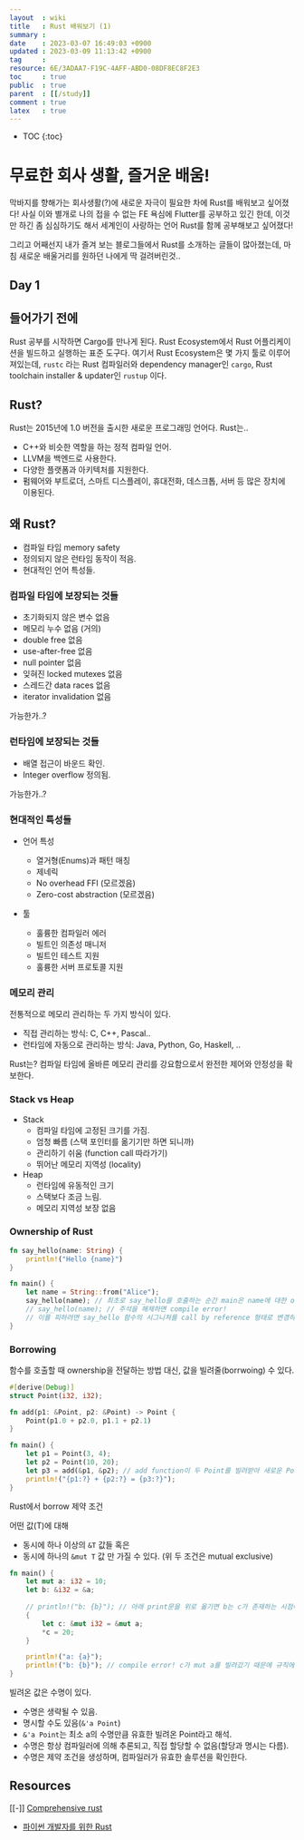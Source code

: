 ```yaml
---
layout  : wiki
title   : Rust 배워보기 (1) 
summary :  
date    : 2023-03-07 16:49:03 +0900
updated : 2023-03-09 11:13:42 +0900
tag     : 
resource: 6E/3ADAA7-F19C-4AFF-ABD0-08DF8EC8F2E3
toc     : true
public  : true
parent  : [[/study]] 
comment : true
latex   : true 
---
```

* TOC
{:toc}

# 무료한 회사 생활, 즐거운 배움!
막바지를 향해가는 회사생활(?)에 새로운 자극이 필요한 차에 Rust를 배워보고 싶어졌다! 사실 이와 별개로 나의 접을 수 없는 FE 욕심에 Flutter를 공부하고 있긴 한데, 이것만 하긴 좀 심심하기도 해서 세계인이 사랑하는 언어 Rust를 함께 공부해보고 싶어졌다! 

그리고 어째선지 내가 즐겨 보는 블로그들에서 Rust를 소개하는 글들이 많아졌는데, 마침 새로운 배울거리를 원하던 나에게 딱 걸려버린것.. 

## Day 1

## 들어가기 전에 
Rust 공부를 시작하면 Cargo를 만나게 된다. Rust Ecosystem에서 Rust 어플리케이션을 빌드하고 실행하는 표준 도구다. 여기서 Rust Ecosystem은 몇 가지 툴로 이루어져있는데, `rustc` 라는 Rust 컴파일러와 dependency manager인 `cargo`, Rust toolchain installer & updater인 `rustup` 이다.

## Rust?
Rust는 2015년에 1.0 버전을 출시한 새로운 프로그래밍 언어다. Rust는..

- C++와 비슷한 역할을 하는 정적 컴파일 언어.
- LLVM을 백엔드로 사용한다.
- 다양한 플랫폼과 아키텍처를 지원한다.
- 펌웨어와 부트로더, 스마트 디스플레이, 휴대전화, 데스크톱, 서버 등 많은 장치에 이용된다.

## 왜 Rust?

- 컴파일 타임 memory safety
- 정의되지 않은 런타임 동작이 적음.
- 현대적인 언어 특성들.

### 컴파일 타임에 보장되는 것들
- 초기화되지 않은 변수 없음
- 메모리 누수 없음 (거의)
- double free 없음
- use-after-free 없음
- null pointer 없음
- 잊혀진 locked mutexes 없음
- 스레드간 data races 없음
- iterator invalidation 없음

가능한가..?

### 런타임에 보장되는 것들
- 배열 접근이 바운드 확인.
- Integer overflow 정의됨.

가능한가..?

### 현대적인 특성들
- 언어 특성
  - 열거형(Enums)과 패턴 매칭
  - 제네릭
  - No overhead FFI (모르겠음)
  - Zero-cost abstraction (모르겠음)

- 툴
  - 훌륭한 컴파일러 에러 
  - 빌트인 의존성 매니저
  - 빌트인 테스트 지원
  - 훌륭한 서버 프로토콜 지원

### 메모리 관리
전통적으로 메모리 관리하는 두 가지 방식이 있다.
- 직접 관리하는 방식: C, C++, Pascal..
- 런타임에 자동으로 관리하는 방식: Java, Python, Go, Haskell, ..

Rust는? 컴파일 타임에 올바른 메모리 관리를 강요함으로서 완전한 제어와 안정성을 확보한다.

### Stack vs Heap

- Stack
  - 컴파일 타임에 고정된 크기를 가짐.
  - 엄청 빠름 (스택 포인터를 옮기기만 하면 되니까)
  - 관리하기 쉬움 (function call 따라가기)
  - 뛰어난 메모리 지역성 (locality)
- Heap
  - 런타임에 유동적인 크기
  - 스택보다 조금 느림.
  - 메모리 지역성 보장 없음

### Ownership of Rust
```rust
fn say_hello(name: String) {
    println!("Hello {name}")
}

fn main() {
    let name = String::from("Alice");
    say_hello(name); // 최초로 say_hello를 호출하는 순간 main은 name에 대한 ownership을 포기한다.
    // say_hello(name); // 주석을 해제하면 compile error!
    // 이를 피하려면 say_hello 함수의 시그니쳐를 call by reference 형태로 변경하고 name의 reference(&name)을 넘기거거나, 명시적으로 .clone()을 이용해야 함.
}
```

### Borrowing
함수를 호출할 때 ownership을 전달하는 방법 대신, 값을 빌려줄(borrwoing) 수 있다.
```rust
#[derive(Debug)]
struct Point(i32, i32);

fn add(p1: &Point, p2: &Point) -> Point {
    Point(p1.0 + p2.0, p1.1 + p2.1)
}

fn main() {
    let p1 = Point(3, 4);
    let p2 = Point(10, 20);
    let p3 = add(&p1, &p2); // add function이 두 Point를 빌려받아 새로운 Point를 반환한다.
    println!("{p1:?} + {p2:?} = {p3:?}");
}
```

Rust에서 borrow 제약 조건

어떤 값(T)에 대해
- 동시에 하나 이상의 `&T` 값들 혹은
- 동시에 하나의 `&mut T` 값
만 가질 수 있다. (위 두 조건은 mutual exclusive)

```rust
fn main() {
    let mut a: i32 = 10;
    let b: &i32 = &a;
    
    // println!("b: {b}"); // 아래 print문을 위로 옮기면 b는 c가 존재하는 시점에 useless 하다는 것을 컴파일러가 알기때문에 에러 없음. 
    {
        let c: &mut i32 = &mut a;
        *c = 20;
    }

    println!("a: {a}");
    println!("b: {b}"); // compile error! c가 mut a를 빌려갔기 때문에 규칙에 위배!
}
```

빌려온 값은 수명이 있다.
- 수명은 생략될 수 있음.
- 명시할 수도 있음(`&'a Point`)
- `&'a Point`는 최소 a의 수명만큼 유효한 빌려온 Point라고 해석.
- 수명은 항상 컴파일러에 의해 추론되고, 직접 할당할 수 없음(할당과 명시는 다름).
- 수명은 제약 조건을 생성하며, 컴파일러가 유효한 솔루션을 확인한다. 


## Resources
[[-]] [Comprehensive rust](https://github.com/google/comprehensive-rust)
- [파이썬 개발자를 위한 Rust](https://indosaram.github.io/rust-python-book/)


